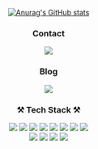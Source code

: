<div align='center'>
    
  [![Anurag's GitHub stats](https://github-readme-stats.vercel.app/api?username=gudwh14&count_private=true&show_icons=true&theme=dracula)](https://github.com/anuraghazra/github-readme-stats)
    
  <div>
  <h3>Contact</h3>
  <img  src="https://img.shields.io/badge/alxious@naver.com-03C75A?style=flat-square&logo=Naver&logoColor=white"></img>
  <h3>Blog</h3>
  
  <a href="https://golfani.github.io/category/front">![](https://img.shields.io/badge/GitHub.io-181717?style=flat-square&logo=Github&logoColor=white)</a>
  
  <h3> ⚒ Tech Stack ⚒</h3>
  <div>
    <img  src="https://img.shields.io/badge/C%2B%2B-00599C?style=flat-square&logo=c%2B%2B&logoColor=white"</img>
    <img  src="https://img.shields.io/badge/Java-007396?style=flat-square&logo=Java&logoColor=white"</img>
    <img  src="https://img.shields.io/badge/JavaScript-F7DF1E?style=flat-square&logo=JavaScript&logoColor=white"</img>
    <img  src="https://img.shields.io/badge/TypeScript-3178C6?style=flat-square&logo=TypeScript&logoColor=white"</img>
    <img  src="https://img.shields.io/badge/Html-E34F26?style=flat-square&logo=HTML5&logoColor=white"</img>
    <img  src="https://img.shields.io/badge/CSS-1572B6?style=flat-square&logo=CSS3&logoColor=white"</img>
    <img  src="https://img.shields.io/badge/Python-3776AB?style=flat-square&logo=Python&logoColor=white"</img>
    <img  src="https://img.shields.io/badge/Kotlin-0095D5?style=flat-square&logo=Kotlin&logoColor=white"</img>
  </div>
  <div>
    <img  src="https://img.shields.io/badge/SpringBoot-6DB33F?style=flat-square&logo=Spring&logoColor=white"</img>
    <img  src="https://img.shields.io/badge/React-61DAFB?style=flat-square&logo=React&logoColor=white"</img>
    <img  src="https://img.shields.io/badge/ReactNative-61DAFB?style=flat-square&logo=React&logoColor=white"</img>
    <img  src="https://img.shields.io/badge/Android-3DDC84?style=flat-square&logo=Android&logoColor=white"</img>
  </div>
  </div>
</div>


